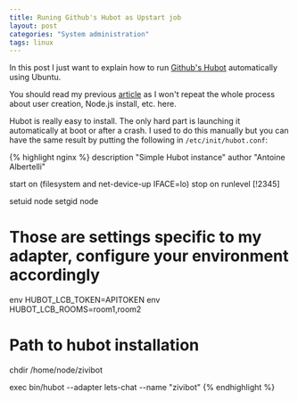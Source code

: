 ```yaml
---
title: Runing Github's Hubot as Upstart job
layout: post
categories: "System administration"
tags: linux
---
```

In this post I just want to explain how to run [Github's Hubot](https://hubot.github.com/) automatically using Ubuntu.

You should read my previous [article](http://antoinealb.net/system/administration/2015/03/03/installing-lets-chat-on-ubuntu-precise.html) as I won't repeat the whole process about user creation, Node.js install, etc. here.

Hubot is really easy to install.
The only hard part is launching it automatically at boot or after a crash.
I used to do this manually but you can have the same result by putting the following in `/etc/init/hubot.conf`:

{% highlight nginx %}
description "Simple Hubot instance"
author "Antoine Albertelli"

start on (filesystem and net-device-up IFACE=lo)
stop on runlevel [!2345]

setuid node
setgid node

# Those are settings specific to my adapter, configure your environment accordingly
env HUBOT_LCB_TOKEN=APITOKEN
env HUBOT_LCB_ROOMS=room1,room2

# Path to hubot installation
chdir /home/node/zivibot

exec bin/hubot --adapter lets-chat --name "zivibot"
{% endhighlight %}




